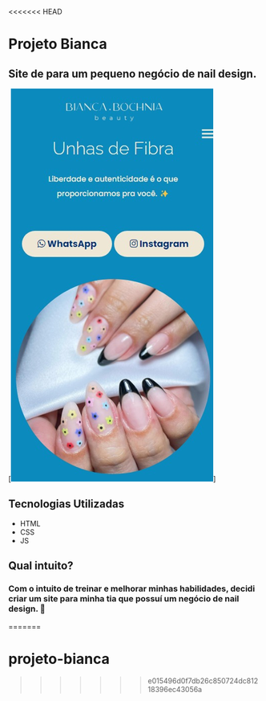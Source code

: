 <<<<<<< HEAD
# Projeto Bianca
## Site de para um pequeno negócio de nail design.

[<img src="./paginainicial.jpeg">]

## Tecnologias Utilizadas

- HTML 
- CSS
- JS

## Qual intuito?
### Com o intuito de treinar e melhorar minhas habilidades, decidi criar um site para minha tia que possuí um negócio de nail design. 💅
=======
# projeto-bianca
>>>>>>> e015496d0f7db26c850724dc81218396ec43056a
